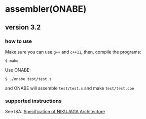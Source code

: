 # assembler(ONABE)
## version 3.2
### how to use
Make sure you can use `g++` and `c++11`, then, compile the programs:
```
$ make
```
Use ONABE:
```
$ ./onabe test/test.s
```
and ONABE will assemble `test/test.s` and make `test/test.coe`

### supported instructions
See ISA: [Specification of NIKUJAGA Architecture](https://github.com/cpuex2019-1/core/wiki)
